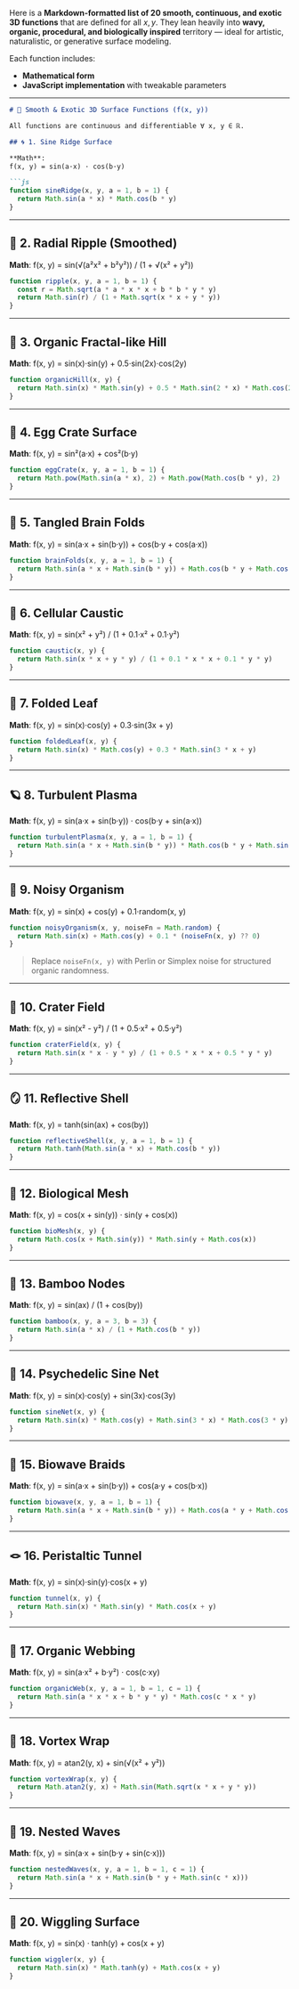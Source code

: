 Here is a **Markdown-formatted list of 20 smooth, continuous, and exotic 3D functions** that are defined for all $x, y$. They lean heavily into **wavy, organic, procedural, and biologically inspired** territory — ideal for artistic, naturalistic, or generative surface modeling.

Each function includes:

* **Mathematical form**
* **JavaScript implementation** with tweakable parameters

---

````markdown
# 🌿 Smooth & Exotic 3D Surface Functions (f(x, y))

All functions are continuous and differentiable ∀ x, y ∈ ℝ.

## 🌀 1. Sine Ridge Surface

**Math**:  
f(x, y) = sin(a·x) · cos(b·y)

```js
function sineRidge(x, y, a = 1, b = 1) {
  return Math.sin(a * x) * Math.cos(b * y)
}
````

---

## 🌊 2. Radial Ripple (Smoothed)

**Math**:
f(x, y) = sin(√(a²x² + b²y²)) / (1 + √(x² + y²))

```js
function ripple(x, y, a = 1, b = 1) {
  const r = Math.sqrt(a * a * x * x + b * b * y * y)
  return Math.sin(r) / (1 + Math.sqrt(x * x + y * y))
}
```

---

## 🧬 3. Organic Fractal-like Hill

**Math**:
f(x, y) = sin(x)·sin(y) + 0.5·sin(2x)·cos(2y)

```js
function organicHill(x, y) {
  return Math.sin(x) * Math.sin(y) + 0.5 * Math.sin(2 * x) * Math.cos(2 * y)
}
```

---

## 🪷 4. Egg Crate Surface

**Math**:
f(x, y) = sin²(a·x) + cos²(b·y)

```js
function eggCrate(x, y, a = 1, b = 1) {
  return Math.pow(Math.sin(a * x), 2) + Math.pow(Math.cos(b * y), 2)
}
```

---

## 🧠 5. Tangled Brain Folds

**Math**:
f(x, y) = sin(a·x + sin(b·y)) + cos(b·y + cos(a·x))

```js
function brainFolds(x, y, a = 1, b = 1) {
  return Math.sin(a * x + Math.sin(b * y)) + Math.cos(b * y + Math.cos(a * x))
}
```

---

## 🪸 6. Cellular Caustic

**Math**:
f(x, y) = sin(x² + y²) / (1 + 0.1·x² + 0.1·y²)

```js
function caustic(x, y) {
  return Math.sin(x * x + y * y) / (1 + 0.1 * x * x + 0.1 * y * y)
}
```

---

## 🌿 7. Folded Leaf

**Math**:
f(x, y) = sin(x)·cos(y) + 0.3·sin(3x + y)

```js
function foldedLeaf(x, y) {
  return Math.sin(x) * Math.cos(y) + 0.3 * Math.sin(3 * x + y)
}
```

---

## 🪐 8. Turbulent Plasma

**Math**:
f(x, y) = sin(a·x + sin(b·y)) · cos(b·y + sin(a·x))

```js
function turbulentPlasma(x, y, a = 1, b = 1) {
  return Math.sin(a * x + Math.sin(b * y)) * Math.cos(b * y + Math.sin(a * x))
}
```

---

## 🧩 9. Noisy Organism

**Math**:
f(x, y) = sin(x) + cos(y) + 0.1·random(x, y)

```js
function noisyOrganism(x, y, noiseFn = Math.random) {
  return Math.sin(x) + Math.cos(y) + 0.1 * (noiseFn(x, y) ?? 0)
}
```

> Replace `noiseFn(x, y)` with Perlin or Simplex noise for structured organic randomness.

---

## 🌋 10. Crater Field

**Math**:
f(x, y) = sin(x² - y²) / (1 + 0.5·x² + 0.5·y²)

```js
function craterField(x, y) {
  return Math.sin(x * x - y * y) / (1 + 0.5 * x * x + 0.5 * y * y)
}
```

---

## 🪞 11. Reflective Shell

**Math**:
f(x, y) = tanh(sin(ax) + cos(by))

```js
function reflectiveShell(x, y, a = 1, b = 1) {
  return Math.tanh(Math.sin(a * x) + Math.cos(b * y))
}
```

---

## 🌽 12. Biological Mesh

**Math**:
f(x, y) = cos(x + sin(y)) · sin(y + cos(x))

```js
function bioMesh(x, y) {
  return Math.cos(x + Math.sin(y)) * Math.sin(y + Math.cos(x))
}
```

---

## 🎋 13. Bamboo Nodes

**Math**:
f(x, y) = sin(ax) / (1 + cos(by))

```js
function bamboo(x, y, a = 3, b = 3) {
  return Math.sin(a * x) / (1 + Math.cos(b * y))
}
```

---

## 🧿 14. Psychedelic Sine Net

**Math**:
f(x, y) = sin(x)·cos(y) + sin(3x)·cos(3y)

```js
function sineNet(x, y) {
  return Math.sin(x) * Math.cos(y) + Math.sin(3 * x) * Math.cos(3 * y)
}
```

---

## 🔀 15. Biowave Braids

**Math**:
f(x, y) = sin(a·x + sin(b·y)) + cos(a·y + cos(b·x))

```js
function biowave(x, y, a = 1, b = 1) {
  return Math.sin(a * x + Math.sin(b * y)) + Math.cos(a * y + Math.cos(b * x))
}
```

---

## 🪢 16. Peristaltic Tunnel

**Math**:
f(x, y) = sin(x)·sin(y)·cos(x + y)

```js
function tunnel(x, y) {
  return Math.sin(x) * Math.sin(y) * Math.cos(x + y)
}
```

---

## 🫧 17. Organic Webbing

**Math**:
f(x, y) = sin(a·x² + b·y²) · cos(c·xy)

```js
function organicWeb(x, y, a = 1, b = 1, c = 1) {
  return Math.sin(a * x * x + b * y * y) * Math.cos(c * x * y)
}
```

---

## 🔁 18. Vortex Wrap

**Math**:
f(x, y) = atan2(y, x) + sin(√(x² + y²))

```js
function vortexWrap(x, y) {
  return Math.atan2(y, x) + Math.sin(Math.sqrt(x * x + y * y))
}
```

---

## 🌈 19. Nested Waves

**Math**:
f(x, y) = sin(a·x + sin(b·y + sin(c·x)))

```js
function nestedWaves(x, y, a = 1, b = 1, c = 1) {
  return Math.sin(a * x + Math.sin(b * y + Math.sin(c * x)))
}
```

---

## 🌿 20. Wiggling Surface

**Math**:
f(x, y) = sin(x) · tanh(y) + cos(x + y)

```js
function wiggler(x, y) {
  return Math.sin(x) * Math.tanh(y) + Math.cos(x + y)
}
```

